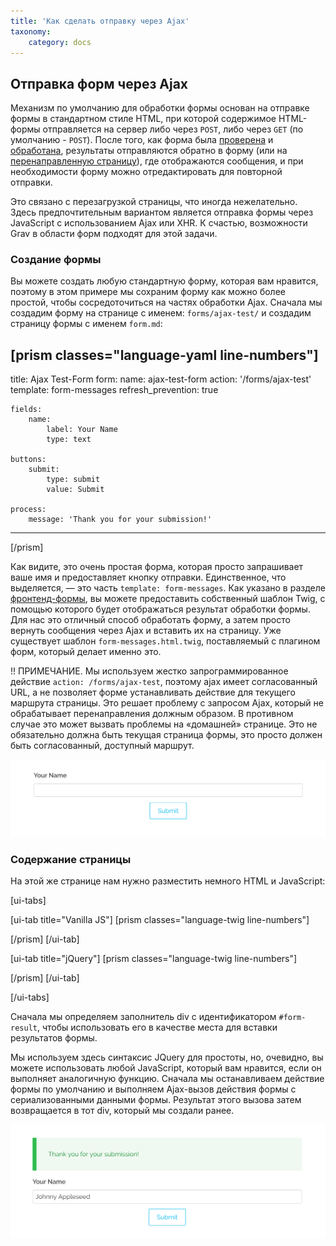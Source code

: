```yaml
---
title: 'Как сделать отправку через Ajax'
taxonomy:
    category: docs
---
```


## Отправка форм через Ajax

Механизм по умолчанию для обработки формы основан на отправке формы в стандартном стиле HTML, при которой содержимое HTML-формы отправляется на сервер либо через `POST`, либо через `GET` (по умолчанию - `POST`). После того, как форма была [проверена](../fields-available) и [обработана](../reference-form-actions), результаты отправляются обратно в форму (или на [перенаправленную страницу](../reference-form-actions#redirect)), где отображаются сообщения, и при необходимости форму можно отредактировать для повторной отправки.

Это связано с перезагрузкой страницы, что иногда нежелательно. Здесь предпочтительным вариантом является отправка формы через JavaScript с использованием Ajax или XHR. К счастью, возможности Grav в области форм подходят для этой задачи.

### Создание формы

Вы можете создать любую стандартную форму, которая вам нравится, поэтому в этом примере мы сохраним форму как можно более простой, чтобы сосредоточиться на частях обработки Ajax. Сначала мы создадим форму на странице с именем: `forms/ajax-test/` и создадим страницу формы с именем `form.md`:

[prism classes="language-yaml line-numbers"]
---
title: Ajax Test-Form
form:
    name: ajax-test-form
    action: '/forms/ajax-test'
    template: form-messages
    refresh_prevention: true

    fields:
        name:
            label: Your Name
            type: text

    buttons:
        submit:
            type: submit
            value: Submit

    process:
        message: 'Thank you for your submission!'
---
[/prism]

Как видите, это очень простая форма, которая просто запрашивает ваше имя и предоставляет кнопку отправки. Единственное, что выделяется, — это часть `template: form-messages`. Как указано в разделе [фронтенд-формы](../../forms), вы можете предоставить собственный шаблон Twig, с помощью которого будет отображаться результат обработки формы. Для нас это отличный способ обработать форму, а затем просто вернуть сообщения через Ajax и вставить их на страницу. Уже существует шаблон `form-messages.html.twig`, поставляемый с плагином форм, который делает именно это.

!! ПРИМЕЧАНИЕ. Мы используем жестко запрограммированное действие `action: /forms/ajax-test`, поэтому ajax имеет согласованный URL, а не позволяет форме устанавливать действие для текущего маршрута страницы. Это решает проблему с запросом Ajax, который не обрабатывает перенаправления должным образом. В противном случае это может вызвать проблемы на «домашней» странице. Это не обязательно должна быть текущая страница формы, это просто должен быть согласованный, доступный маршрут.

![](simple-form.png?classes=shadow)

### Содержание страницы

На этой же странице нам нужно разместить немного HTML и JavaScript:

[ui-tabs]

[ui-tab title="Vanilla JS"]
[prism classes="language-twig line-numbers"]
<div id="form-result"></div>

<script>
document.addEventListener('DOMContentLoaded', function() {
    const form = document.querySelector('#ajax-test-form');
    form.addEventListener('submit', function(event) {
        event.preventDefault();

        const result = document.querySelector('#form-result');
        const action = form.getAttribute('action');
        const method = form.getAttribute('method');

        fetch(action, {
            method: method,
            body: new FormData(form)
        })
        .then(function(response) {
            if (response.ok) {
                return response.text();
            } else {
                return response.json();
            }
        })
        .then(function(output) {
            if (result) {
                result.innerHTML = output;
            }
        })
        .catch(function(error) {
            if (result) {
                result.innerHTML = 'Error: ' + error;
            }

            throw new Error(error);
        });
    });
});
</script>
[/prism]
[/ui-tab]

[ui-tab title="jQuery"]
[prism classes="language-twig line-numbers"]
<div id="form-result"></div>

<script>
$(document).ready(function(){

    var form = $('#ajax-test-form');
    form.submit(function(e) {
        // prevent form submission
        e.preventDefault();

        // submit the form via Ajax
        $.ajax({
            url: form.attr('action'),
            type: form.attr('method'),
            dataType: 'html',
            data: form.serialize(),
            success: function(result) {
                // Inject the result in the HTML
                $('#form-result').html(result);
            }
        });
    });
});
</script>
[/prism]
[/ui-tab]

[/ui-tabs]

Сначала мы определяем заполнитель div с идентификатором `#form-result`, чтобы использовать его в качестве места для вставки результатов формы.

Мы используем здесь синтаксис JQuery для простоты, но, очевидно, вы можете использовать любой JavaScript, который вам нравится, если он выполняет аналогичную функцию. Сначала мы останавливаем действие формы по умолчанию и выполняем Ajax-вызов действия формы с сериализованными данными формы. Результат этого вызова затем возвращается в тот div, который мы создали ранее.

![](submitted-form.png?classes=shadow)
